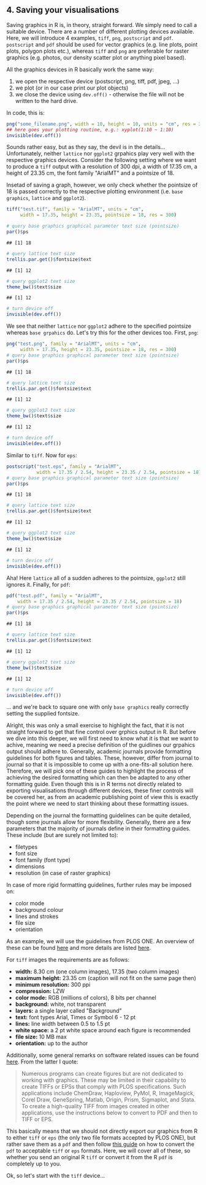 

## 4. Saving your visualisations

Saving graphics in R is, in theory, straight forward. We simply need to call a suitable device. There are a number of different plotting devices available. Here, we will introduce 4 examples, `tiff`, `png`, `postscript` and `pdf`. `postscript` and `pdf` should be used for vector graphics (e.g. line plots, point plots, polygon plots etc.), whereas `tiff` and `png` are preferable for raster graphics (e.g. photos, our density scatter plot or anything pixel based).

All the graphics devices in R basically work the same way:

1. we open the respective device (postscript, png, tiff, pdf, jpeg, ...)
2. we plot (or in our case print our plot objects)
3. we close the device using `dev.off()` - otherwise the file will not be written to the hard drive.

In code, this is:


```r
png("some_filename.png", width = 10, height = 10, units = "cm", res = 300)
## here goes your plotting routine, e.g.: xyplot(1:10 ~ 1:10)
invisible(dev.off())
```

Sounds rather easy, but as they say, the devil is in the details... Unfortunately, neither `lattice` nor `ggplot2` grpahics play very well with the respective graphics devices. Consider the following setting where we want to produce a `tiff` output with a resolution of 300 dpi, a width of 17.35 cm, a height of 23.35 cm, the font family "ArialMT" and a pointsize of 18.

Insetad of saving a graph, however, we only check whether the pointsize of 18 is passed correctly to the respective plotting environment (i.e. `base graphics`, `lattice` and `ggplot2`).


```r
tiff("test.tif", family = "ArialMT", units = "cm",
     width = 17.35, height = 23.35, pointsize = 18, res = 300)

# query base graphics graphical parameter text size (pointsize)
par()$ps
```

```
## [1] 18
```

```r
# query lattice text size
trellis.par.get()$fontsize$text
```

```
## [1] 12
```

```r
# query ggplot2 text size
theme_bw()$text$size
```

```
## [1] 12
```

```r
# turn device off
invisible(dev.off())
```

We see that neither `lattice` nor `ggplot2` adhere to the specified pointsize whereas `base grpahics` do. Let's try this for the other devices too. First, `png`:


```r
png("test.png", family = "ArialMT", units = "cm",
     width = 17.35, height = 23.35, pointsize = 18, res = 300)
# query base graphics graphical parameter text size (pointsize)
par()$ps
```

```
## [1] 18
```

```r
# query lattice text size
trellis.par.get()$fontsize$text
```

```
## [1] 12
```

```r
# query ggplot2 text size
theme_bw()$text$size
```

```
## [1] 12
```

```r
# turn device off
invisible(dev.off())
```

Similar to `tiff`. Now for `eps`:


```r
postscript("test.eps", family = "ArialMT",
           width = 17.35 / 2.54, height = 23.35 / 2.54, pointsize = 18)
# query base graphics graphical parameter text size (pointsize)
par()$ps
```

```
## [1] 18
```

```r
# query lattice text size
trellis.par.get()$fontsize$text
```

```
## [1] 12
```

```r
# query ggplot2 text size
theme_bw()$text$size
```

```
## [1] 12
```

```r
# turn device off
invisible(dev.off())
```

Aha! Here `lattice` all of a sudden adheres to the pointsize, `ggplot2` still ignores it.
Finally, for `pdf`:


```r
pdf("test.pdf", family = "ArialMT",
    width = 17.35 / 2.54, height = 23.35 / 2.54, pointsize = 18)
# query base graphics graphical parameter text size (pointsize)
par()$ps
```

```
## [1] 18
```

```r
# query lattice text size
trellis.par.get()$fontsize$text
```

```
## [1] 12
```

```r
# query ggplot2 text size
theme_bw()$text$size
```

```
## [1] 12
```

```r
# turn device off
invisible(dev.off())
```

... and we're back to square one with only `base graphics` really correctly setting the supplied fontsize.

Alright, this was only a small exercise to highlight the fact, that it is not straight forward to get that fine control over grphics output in R. But before we dive into this deeper, we will first need to know what it is that we want to achive, meaning we need a precise definition of the guidlines our grpahics output should adhere to. Generally, academic journals provide formatting guidelines for both figures and tables. These, however, differ from journal to journal so that it is impossible to come up with a one-fits-all solution here. Therefore, we will pick one of these guides to highlight the process of achieving the desired formatting which can then be adapted to any other formatting guide. Even though this is in R terms not directly related to exporting visualisations through different devices, these finer controls will be covered her, as from an academic publishing point of view this is exactly the point where we need to start thinking about these formatting issues.

Depending on the journal the formatting guidelines can be quite detailed, though some journals allow for more flexibility. Generally, there are a few parameters that the majority of journals define in their formatting guides. These include (but are surely not limited to):

* filetypes
* font size
* font family (font type)
* dimensions
* resolution (in case of raster graphics)

In case of more rigid formatting guidelines, further rules may be imposed on:

* color mode
* background colour
* lines and strokes
* file size
* orientation

As an example, we will use the guidelines from PLOS ONE. An overview of these can be found [here](http://www.plosone.org/static/figureGuidelines#figures) and more details are listed [here](http://www.plosone.org/static/figureSpecifications). 

For `tiff` images the requirements are as follows:

* __width:__ 8.30 cm (one column images), 17.35 (two column images)
* __maximum height:__ 23.35 cm (caption will not fit on the same page then)
* __minimum resolution:__ 300 ppi
* __compression:__ LZW
* __color mode:__ RGB (millions of colors), 8 bits per channel
* __background:__ white, not transparent
* __layers:__ a single layer called "Background"
* __text:__ font types Arial, Times or Symbol 6 - 12 pt
* __lines:__ line width between 0.5 to 1.5 pt
* __white space:__ a 2 pt white space around each figure is recommended
* __file size:__ 10 MB max
* __orientation:__ up to the author

Additionally, some general remarks on software related issues can be found [here](http://www.plosone.org/static/figureInstructions). From the latter I quote:

> Numerous programs can create figures but are not dedicated to working with graphics. These may be limited in their capability to create TIFFs or EPSs that comply with PLOS specifications. Such applications include ChemDraw, Haploview, PyMol, R, ImageMagick, Corel Draw, GeneSpring, Matlab, Origin, Prism, Sigmaplot, and Stata. To create a high-quality TIFF from images created in other applications, use the instructions below to convert to PDF and then to TIFF or EPS.

This basically means that we should not directly export our graphics from R to either `tiff` or `eps` (the only two file formats accepted by PLOS ONE), but rather save them as a `pdf` and then follow [this guide](http://www.plosone.org/static/figureInstructions#convertingfigs) on how to convert the `pdf` to acceptable `tiff` or `eps` formats. Here, we will cover all of these, so whether you send an original R `tiff` or convert it from the R `pdf` is completely up to you.

Ok, so let's start with the `tiff` device...
